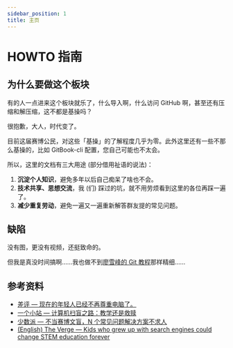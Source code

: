 ```yaml
---
sidebar_position: 1
title: 主页
---
```


# HOWTO 指南

## 为什么要做这个板块

有的人一点进来这个板块就乐了，什么导入啊，什么访问 GitHub 啊，甚至还有压缩和解压缩，这不都是基操吗？

很抱歉，大人，时代变了。

目前这届赛博公民，对这些「基操」的了解程度几乎为零。此外这里还有一些不那么基操的，比如 GitBook-cli 配置，您自己可能也不太会。

所以，这里的文档有三大用途 (部分借用祉语的说法)：

1. **沉淀个人知识**，避免多年以后自己痴呆了啥也不会。
2. **技术共享、思想交流**，我 (们) 踩过的坑，就不用劳烦看到这里的各位再踩一遍了。
3. **减少重复劳动**，避免一遍又一遍重新解答群友提的常见问题。

## 缺陷

没有图，更没有视频，还挺致命的。

但我是真没时间搞啊……我也做不到[廖雪峰的 Git 教程](https://liaoxuefeng.com/books/git/)那样精细……

## 参考资料

- [差评 — 现在的年轻人已经不再尊重电脑了。](https://mp.weixin.qq.com/s/-CdWyLpB-276RDStcNL0-Q)
- [一个小站 — 计算机扫盲之路：教学还是救赎](https://www.ygxz.in/collect/4276/)
- [少数派 — 不当赛博文盲，N 个常见问题解决方案不求人](https://sspai.com/post/91469)
- [(English) The Verge — Kids who grew up with search engines could change STEM education forever](https://www.theverge.com/22684730/students-file-folder-directory-structure-education-gen-z)
